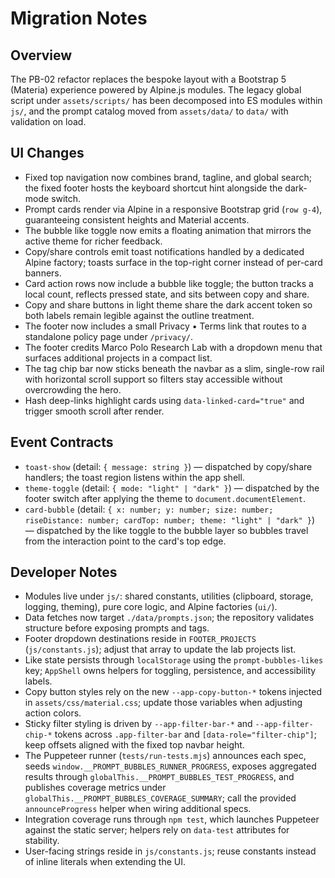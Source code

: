 # Migration Notes

## Overview

The PB-02 refactor replaces the bespoke layout with a Bootstrap 5 (Materia) experience powered by Alpine.js modules. The legacy global script under `assets/scripts/` has been decomposed into ES modules within `js/`, and the prompt catalog moved from `assets/data/` to `data/` with validation on load.

## UI Changes

- Fixed top navigation now combines brand, tagline, and global search; the fixed footer hosts the keyboard shortcut hint alongside the dark-mode switch.
- Prompt cards render via Alpine in a responsive Bootstrap grid (`row g-4`), guaranteeing consistent heights and Material accents.
- The bubble like toggle now emits a floating animation that mirrors the active theme for richer feedback.
- Copy/share controls emit toast notifications handled by a dedicated Alpine factory; toasts surface in the top-right corner instead of per-card banners.
- Card action rows now include a bubble like toggle; the button tracks a local count, reflects pressed state, and sits between copy and share.
- Copy and share buttons in light theme share the dark accent token so both labels remain legible against the outline treatment.
- The footer now includes a small Privacy • Terms link that routes to a standalone policy page under `/privacy/`.
- The footer credits Marco Polo Research Lab with a dropdown menu that surfaces additional projects in a compact list.
- The tag chip bar now sticks beneath the navbar as a slim, single-row rail with horizontal scroll support so filters stay accessible without overcrowding the hero.
- Hash deep-links highlight cards using `data-linked-card="true"` and trigger smooth scroll after render.

## Event Contracts

- `toast-show` (detail: `{ message: string }`) — dispatched by copy/share handlers; the toast region listens within the app shell.
- `theme-toggle` (detail: `{ mode: "light" | "dark" }`) — dispatched by the footer switch after applying the theme to `document.documentElement`.
- `card-bubble` (detail: `{ x: number; y: number; size: number; riseDistance: number; cardTop: number; theme: "light" | "dark" }`) — dispatched by the like toggle to the bubble layer so bubbles travel from the interaction point to the card's top edge.

## Developer Notes

- Modules live under `js/`: shared constants, utilities (clipboard, storage, logging, theming), pure core logic, and Alpine factories (`ui/`).
- Data fetches now target `./data/prompts.json`; the repository validates structure before exposing prompts and tags.
- Footer dropdown destinations reside in `FOOTER_PROJECTS` (`js/constants.js`); adjust that array to update the lab projects list.
- Like state persists through `localStorage` using the `prompt-bubbles-likes` key; `AppShell` owns helpers for toggling, persistence, and accessibility labels.
- Copy button styles rely on the new `--app-copy-button-*` tokens injected in `assets/css/material.css`; update those variables when adjusting action colors.
- Sticky filter styling is driven by `--app-filter-bar-*` and `--app-filter-chip-*` tokens across `.app-filter-bar` and `[data-role="filter-chip"]`; keep offsets aligned with the fixed top navbar height.
- The Puppeteer runner (`tests/run-tests.mjs`) announces each spec, seeds `window.__PROMPT_BUBBLES_RUNNER_PROGRESS`, exposes aggregated results through `globalThis.__PROMPT_BUBBLES_TEST_PROGRESS`, and publishes coverage metrics under `globalThis.__PROMPT_BUBBLES_COVERAGE_SUMMARY`; call the provided `announceProgress` helper when wiring additional specs.
- Integration coverage runs through `npm test`, which launches Puppeteer against the static server; helpers rely on `data-test` attributes for stability.
- User-facing strings reside in `js/constants.js`; reuse constants instead of inline literals when extending the UI.

